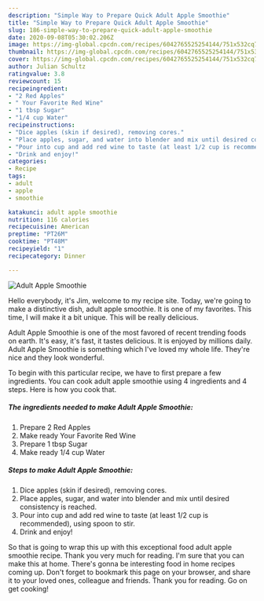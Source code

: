 ```yaml
---
description: "Simple Way to Prepare Quick Adult Apple Smoothie"
title: "Simple Way to Prepare Quick Adult Apple Smoothie"
slug: 186-simple-way-to-prepare-quick-adult-apple-smoothie
date: 2020-09-08T05:30:02.206Z
image: https://img-global.cpcdn.com/recipes/6042765525254144/751x532cq70/adult-apple-smoothie-recipe-main-photo.jpg
thumbnail: https://img-global.cpcdn.com/recipes/6042765525254144/751x532cq70/adult-apple-smoothie-recipe-main-photo.jpg
cover: https://img-global.cpcdn.com/recipes/6042765525254144/751x532cq70/adult-apple-smoothie-recipe-main-photo.jpg
author: Julian Schultz
ratingvalue: 3.8
reviewcount: 15
recipeingredient:
- "2 Red Apples"
- " Your Favorite Red Wine"
- "1 tbsp Sugar"
- "1/4 cup Water"
recipeinstructions:
- "Dice apples (skin if desired), removing cores."
- "Place apples, sugar, and water into blender and mix until desired consistency is reached."
- "Pour into cup and add red wine to taste (at least 1/2 cup is recommended), using spoon to stir."
- "Drink and enjoy!"
categories:
- Recipe
tags:
- adult
- apple
- smoothie

katakunci: adult apple smoothie 
nutrition: 116 calories
recipecuisine: American
preptime: "PT26M"
cooktime: "PT48M"
recipeyield: "1"
recipecategory: Dinner

---
```



![Adult Apple Smoothie](https://img-global.cpcdn.com/recipes/6042765525254144/751x532cq70/adult-apple-smoothie-recipe-main-photo.jpg)

Hello everybody, it's Jim, welcome to my recipe site. Today, we're going to make a distinctive dish, adult apple smoothie. It is one of my favorites. This time, I will make it a bit unique. This will be really delicious.



Adult Apple Smoothie is one of the most favored of recent trending foods on earth. It's easy, it's fast, it tastes delicious. It is enjoyed by millions daily. Adult Apple Smoothie is something which I've loved my whole life. They're nice and they look wonderful.


To begin with this particular recipe, we have to first prepare a few ingredients. You can cook adult apple smoothie using 4 ingredients and 4 steps. Here is how you cook that.

##### The ingredients needed to make Adult Apple Smoothie:

1. Prepare 2 Red Apples
1. Make ready  Your Favorite Red Wine
1. Prepare 1 tbsp Sugar
1. Make ready 1/4 cup Water




##### Steps to make Adult Apple Smoothie:

1. Dice apples (skin if desired), removing cores.
1. Place apples, sugar, and water into blender and mix until desired consistency is reached.
1. Pour into cup and add red wine to taste (at least 1/2 cup is recommended), using spoon to stir.
1. Drink and enjoy!




So that is going to wrap this up with this exceptional food adult apple smoothie recipe. Thank you very much for reading. I'm sure that you can make this at home. There's gonna be interesting food in home recipes coming up. Don't forget to bookmark this page on your browser, and share it to your loved ones, colleague and friends. Thank you for reading. Go on get cooking!
